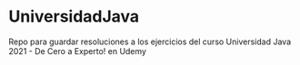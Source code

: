 # UniversidadJava
Repo para guardar resoluciones a los ejercicios del curso Universidad Java 2021 - De Cero a Experto! en Udemy
